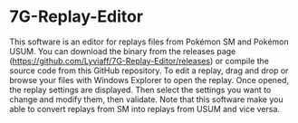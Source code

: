 # 7G-Replay-Editor

This software is an editor for replays files from Pokémon SM and Pokémon USUM.
You can download the binary from the releases page (https://github.com/Lyviaff/7G-Replay-Editor/releases) or compile the source code from this GitHub repository.
To edit a replay, drag and drop or browse your files with Windows Explorer to open the replay.
Once opened, the replay settings are displayed. Then select the settings you want to change and modify them, then validate. Note that this software make you able to convert replays from SM into replays from USUM and vice versa.

